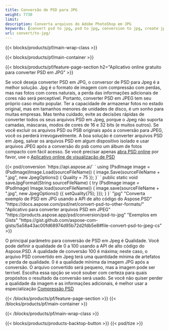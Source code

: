 ```yaml
---
title: Conversão de PSD para JPG
weight: 7730
limit: 
description: Converta arquivos do Adobe PhotoShop em JPG
keywords: [convert psd to jpg, psd to jpg, conversion to jpg, create jpg from psd, print psd as jpg]
url: convert/to-jpg/
---
```


{{< blocks/products/pf/main-wrap-class >}}

{{< blocks/products/pf/main-container >}}

{{< blocks/products/pf/feature-page-section h2="Aplicativo online gratuito para converter PSD em JPG" >}}
<p>Se você deseja converter PSD em JPG, o conversor de PSD para Jpeg é a melhor solução. Jpg é o formato de imagem com compressão com perdas, mas nas fotos com cores naturais, a perda das informações adicionais de cores não será perceptível. Portanto, converter PSD em JPEG tem seu próprio caso muito popular. Ter a capacidade de armazenar fotos no estado original, mas em tamanhos menores de unidades de disco, é um sonho para muitas empresas. Mas tenha cuidado, evite as decisões rápidas de converter todos os seus arquivos PSD em Jpeg, porque o Jpeg não suporta camadas, máscaras, modos de cores de 16 e 32 bits (e muitos outros). Se você excluir os arquivos PSD ou PSB originais após a conversão para JPEG, você os perderá irrevogavelmente. A boa solução é converter arquivos PSD em Jpeg, salvar os arquivos PSD em algum dispositivo isolado e usar arquivos JPEG após a conversão do psb como um álbum de fotos compacto com fácil acesso. Se você precisar apenas <a href="/psd/view">abra PSD online</a> por favor, use o <a href="/psd/view">Aplicativo online de visualização de PSD</a></p>
{{< psd/conversion `https://api.aspose.ai/` 
`    using (PsdImage image = (PsdImage)Image.Load(sourceFileName))
    {
        image.Save(sourceFileName + ".jpg",  new JpegOptions() { Quality = 75 });
    }` 
`    public static void saveJpgFormat(String sourceFileName) {
        try (PsdImage image = (PsdImage) Image.load(sourceFileName)) {
            image.save(sourceFileName + ".jpg", new JpegOptions() {{
                setQuality(75);
            }});
        }
    }` 
		"jpg" 
"Converta exemplo de PSD em JPG usando a API de alto código do Aspose.PSD"  "https://docs.aspose.com/psd/net/convert-psd-to-other-formats/" 
"Aplicativo para converter arquivos PSD em JPEG" "https://products.aspose.app/psd/conversion/psd-to-jpg" 
"Exemplos em Gists" "https://gist.github.com/aspose-com-gists/5a58a43ac00fd68974d95b72d2fdb5e8#file-convert-psd-to-jpeg-cs" >}}
<p>O principal parâmetro para conversão de PSD em Jpeg é Qualidade. Você pode definir a qualidade de 0 a 100 usando a API de alto código do Aspose.PSD. A qualidade de conversão 100 é máxima; neste caso, o arquivo PSD convertido em Jpeg terá uma quantidade mínima de artefatos e perda de qualidade. 0 é a qualidade mínima da imagem JPG após a conversão. O arquivo convertido será pequeno, mas a imagem pode ser terrível. Escolha essa opção se você souber com certeza para quais propósitos o resultado da conversão será usado. Se você não quiser perder a qualidade da imagem e as informações adicionais, é melhor usar a especialização <a href="/psd/reduce-size">Compressão PSD</a></p>
{{< /blocks/products/pf/feature-page-section >}}
{{< /blocks/products/pf/main-container >}}


{{< /blocks/products/pf/main-wrap-class >}}

{{< blocks/products/products-backtop-button >}}
{{< psd/tize >}}
